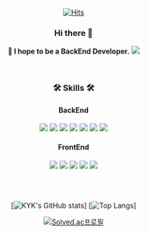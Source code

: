<div align="center">   
 
  [![Hits](https://hits.seeyoufarm.com/api/count/incr/badge.svg?url=https%3A%2F%2Fgithub.com%2FK-Y-k&count_bg=%2379C83D&title_bg=%23504E4E&icon=esea.svg&icon_color=%23FFDD00&title=hits&edge_flat=false)](https://hits.seeyoufarm.com)

  ### Hi there 👋 
  **🌱 I hope to be a BackEnd Developer.** 
  <a href="https://blog.naver.com/kyk7777_">
    <img src="https://img.shields.io/badge/Tech blog-03C75A?style=flat-square&logo=naver&logoColor=white"/>
  </a>
  
  <br/>
  
  ### 🛠️ Skills 🛠️
  <h4>BackEnd</h4>
  <img src="https://img.shields.io/badge/Java-007396?style=flat-square&logo=JAVA&logoColor=white" />
  <img src="https://img.shields.io/badge/Spring-6DB33F?style=flat-square&logo=Spring&logoColor=white" />
  <img src="https://img.shields.io/badge/SpringBoot-369F36?style=flat-square&logo=SpringBoot&logoColor=white" />
  <img src="https://img.shields.io/badge/JPA-173B3F?style=flat-square&logo=Hibernate&logoColor=white" />
  <img src="https://img.shields.io/badge/QDSl-003366?style=flat-square&logo=QDSl&logoColor=white" />
  <img src="https://img.shields.io/badge/Oracle-F80000?style=flat-square&logo=ORACLE&logoColor=white" /> 
  <img src="https://img.shields.io/badge/H2-5a5a5a?style=flat-square" />
  
  <h4>FrontEnd</h4>
	<img src="https://img.shields.io/badge/HTML5-E34F26?style=flat&logo=HTML5&logoColor=white" />
  <img src="https://img.shields.io/badge/css-288CD2?style=flat-square&logo=css3&logoColor=white" />
  <img src="https://img.shields.io/badge/JavaScript-F7DF1E?style=flat-square&logo=JavaScript&logoColor=black" />
  <img src="https://img.shields.io/badge/Bootstrap-7952B3?style=flat-square&logo=Bootstrap&logoColor=white" />
  <img src="https://img.shields.io/badge/Thymeleaf-005F0F?style=flat-square&logo=thymeleaf&logoColor=white" />

  <br/><br/>
  
  [![KYK's GitHub stats](https://github-readme-stats.vercel.app/api?username=K-Y-k)]
  [![Top Langs](https://github-readme-stats.vercel.app/api/top-langs/?username=K-Y-k&layout=compact)]

  [![Solved.ac프로필](http://mazassumnida.wtf/api/v2/generate_badge?boj=kyk4957)](https://solved.ac/kyk4957)

</div>

<!--CD5050 CC9966 FFA500 5C6BC0 B750EA EA9A56-->

<!--
**K-Y-k/K-Y-k** is a ✨ _special_ ✨ repository because its `README.md` (this file) appears on your GitHub profile.

Here are some ideas to get you started:

- 🔭 I’m currently working on ...
- 🌱 I’m currently learning ...
- 👯 I’m looking to collaborate on ...
- 🤔 I’m looking for help with ...
- 💬 Ask me about ...
- 📫 How to reach me: ...
- 😄 Pronouns: ...
- ⚡ Fun fact: ...
-->
